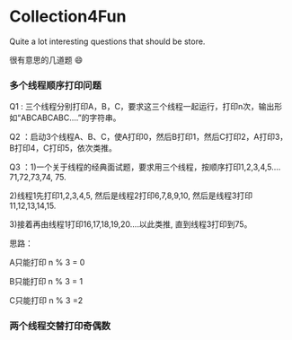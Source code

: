 # Collection4Fun
Quite a lot interesting questions that should be store.

很有意思的几道题 :smile:

### 多个线程顺序打印问题

Q1 : 三个线程分别打印A，B，C，要求这三个线程一起运行，打印n次，输出形如“ABCABCABC....”的字符串。

Q2 ：启动3个线程A、B、C，使A打印0，然后B打印1，然后C打印2，A打印3，B打印4，C打印5，依次类推。

Q3 ：1)一个关于线程的经典面试题，要求用三个线程，按顺序打印1,2,3,4,5.... 71,72,73,74, 75.

2)线程1先打印1,2,3,4,5, 然后是线程2打印6,7,8,9,10, 然后是线程3打印11,12,13,14,15. 

3)接着再由线程1打印16,17,18,19,20....以此类推, 直到线程3打印到75。


思路：

A只能打印 n % 3 = 0

B只能打印 n % 3 = 1

C只能打印 n % 3 =2


### 两个线程交替打印奇偶数
